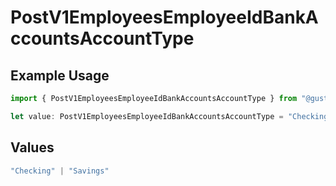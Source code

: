 # PostV1EmployeesEmployeeIdBankAccountsAccountType

## Example Usage

```typescript
import { PostV1EmployeesEmployeeIdBankAccountsAccountType } from "@gusto/embedded-api/models/operations/postv1employeesemployeeidbankaccounts.js";

let value: PostV1EmployeesEmployeeIdBankAccountsAccountType = "Checking";
```

## Values

```typescript
"Checking" | "Savings"
```